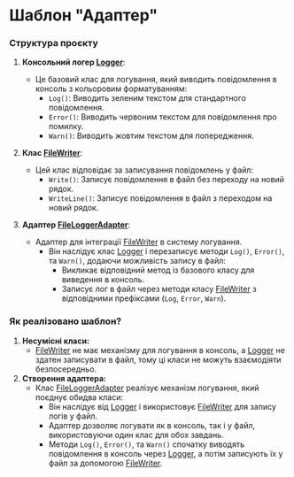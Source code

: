 # Шаблон "Адаптер"

### Структура проєкту
1. **Консольний логер [Logger](./ClassLibrary/Logger.cs)**:
    - Це базовий клас для логування, який виводить повідомлення в консоль з кольоровим форматуванням:
      - `Log()`: Виводить зеленим текстом для стандартного повідомлення.
      - `Error()`: Виводить червоним текстом для повідомлення про помилку.
      - `Warn()`: Виводить жовтим текстом для попередження.

2. **Клас [FileWriter](./ClassLibrary/FileWriter.cs)**:
    - Цей клас відповідає за записування повідомлень у файл:
      - `Write()`: Записує повідомлення в файл без переходу на новий рядок.
      -  `WriteLine()`: Записує повідомлення в файл з переходом на новий рядок.

3. **Адаптер [FileLoggerAdapter](./ClassLibrary/FileLoggerAdapter.cs)**:
    - Адаптер для інтеграції [FileWriter](./ClassLibrary/FileWriter.cs) в систему логування.
      - Він наслідує клас [Logger](./ClassLibrary/Logger.cs) і перезаписує методи `Log()`, `Error()`, та `Warn()`, додаючи можливість запису в файл:
        - Викликає відповідний метод із базового класу для виведення в консоль.
        - Записує лог в файл через методи класу [FileWriter](./ClassLibrary/FileWriter.cs) з відповідними префіксами (`Log`, `Error`, `Warn`).
### Як реалізовано шаблон?
1. **Несумісні класи:**
    - [FileWriter](./ClassLibrary/FileWriter.cs) не має механізму для логування в консоль, а [Logger](./ClassLibrary/Logger.cs) не здатен записувати в файл, тому ці класи не можуть взаємодіяти безпосередньо.
2. **Створення адаптера:**
    - Клас [FileLoggerAdapter](./ClassLibrary/FileLoggerAdapter.cs) реалізує механізм логування, який поєднує обидва класи:
      - Він наслідує від [Logger](./ClassLibrary/Logger.cs) і використовує [FileWriter](./ClassLibrary/FileWriter.cs) для запису логів у файл.
      - Адаптер дозволяє логувати як в консоль, так і у файл, використовуючи один клас для обох завдань.
      - Методи `Log()`, `Error()`, та `Warn()` спочатку виводять повідомлення в консоль через [Logger](./ClassLibrary/Logger.cs), а потім записують їх у файл за допомогою [FileWriter](./ClassLibrary/FileWriter.cs).
